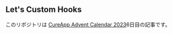 ## Let's Custom Hooks

このリポジトリは [CureApp Advent Calendar 2023](https://qiita.com/advent-calendar/2023/cureapp)6日目の記事です。
